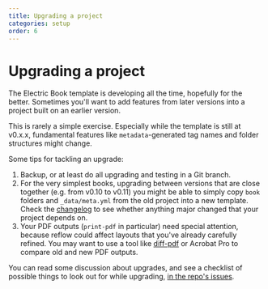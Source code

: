 ```yaml
---
title: Upgrading a project
categories: setup
order: 6
---
```


# Upgrading a project

The Electric Book template is developing all the time, hopefully for the better. Sometimes you'll want to add features from later versions into a project built on an earlier version.

This is rarely a simple exercise. Especially while the template is still at v0.x.x, fundamental features like `metadata`-generated tag names and folder structures might change.

Some tips for tackling an upgrade:

1. Backup, or at least do all upgrading and testing in a Git branch.
2. For the very simplest books, upgrading between versions that are close together (e.g. from v0.10 to v0.11) you might be able to simply copy `book` folders and `_data/meta.yml` from the old project into a new template. Check the [changelog](https://github.com/electricbookworks/electric-book/blob/master/CHANGELOG.md) to see whether anything major changed that your project depends on.
3. Your PDF outputs (`print-pdf` in particular) need special attention, because reflow could affect layouts that you've already carefully refined. You may want to use a tool like [diff-pdf](https://vslavik.github.io/diff-pdf/) or Acrobat Pro to compare old and new PDF outputs.

You can read some discussion about upgrades, and see a checklist of possible things to look out for while upgrading, [in the repo's issues](https://github.com/electricbookworks/electric-book/issues/57#issuecomment-303998954).

